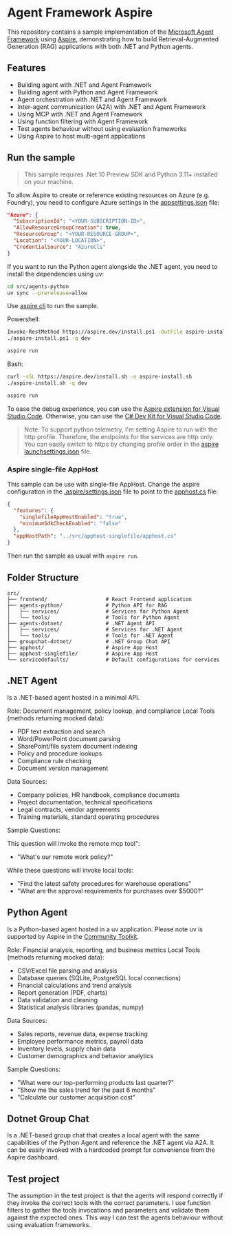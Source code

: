 # Agent Framework Aspire

This repository contains a sample implementation of the [Microsoft Agent Framework](https://github.com/microsoft/agent-framework/) using [Aspire](https://github.com/dotnet/aspire/), demonstrating how to build Retrieval-Augmented Generation (RAG) applications with both .NET and Python agents.

## Features

- Building agent with .NET and Agent Framework
- Building agent with Python and Agent Framework
- Agent orchestration with .NET and Agent Framework
- Inter-agent communication (A2A) with .NET and Agent Framework
- Using MCP with .NET and Agent Framework
- Using function filtering with Agent Framework
- Test agents behaviour without using evaluation frameworks
- Using Aspire to host multi-agent applications


## Run the sample

> This sample requires .Net 10 Preview SDK and Python 3.11+ installed on your machine.

To allow Aspire to create or reference existing resources on Azure (e.g. Foundry), you need to configure Azure settings in the [appsettings.json](./src/apphost/appsettings.json) file:

```json
"Azure": {
  "SubscriptionId": "<YOUR-SUBSCRIPTION-ID>",
  "AllowResourceGroupCreation": true,
  "ResourceGroup": "<YOUR-RESOURCE-GROUP>",
  "Location": "<YOUR-LOCATION>",
  "CredentialSource": "AzureCli"
}
```

If you want to run the Python agent alongside the .NET agent, you need to install the dependencies using uv:

```bash
cd src/agents-python
uv sync --prerelease=allow
```

Use [aspire cli](https://learn.microsoft.com/en-us/dotnet/aspire/cli/install) to run the sample.

Powershell:
```bash
Invoke-RestMethod https://aspire.dev/install.ps1 -OutFile aspire-install.ps1
./aspire-install.ps1 -q dev

aspire run
```

Bash:
```bash
curl -sSL https://aspire.dev/install.sh -o aspire-install.sh
./aspire-install.sh -q dev

aspire run
```

To ease the debug experience, you can use the [Aspire extension for Visual Studio Code](https://marketplace.visualstudio.com/items?itemName=microsoft-aspire.aspire-vscode#:~:text=The%20Aspire%20VS%20Code%20extension,directly%20from%20Visual%20Studio%20Code.). Otherwise, you can use the [C# Dev Kit for Visual Studio Code](https://learn.microsoft.com/it-it/visualstudio/subscriptions/vs-c-sharp-dev-kit).

> Note: To support python telemetry, I'm setting Aspire to run with the http profile. Therefore, the endpoints for the services are http only. You can easily switch to https by changing profile order in the [aspire launchsettings.json](./src/apphost/Properties/launchSettings.json) file.

### Aspire single-file AppHost

This sample can be use with single-file AppHost. Change the aspire configuration in the [.aspire/settings.json](./.aspire/settings.json) file to point to the [apphost.cs](./src/apphost-singlefile/apphost.cs) file:

```json
{
  "features": {
    "singlefileAppHostEnabled": "true",
    "minimumSdkCheckEnabled": "false"
  },
  "appHostPath": "../src/apphost-singlefile/apphost.cs"
}
```

Then run the sample as usual with `aspire run`.

## Folder Structure

```
src/
├── frontend/                   # React Frontend application
├── agents-python/              # Python API for RAG
│   ├── services/               # Services for Python Agent
│   └── tools/                  # Tools for Python Agent
├── agents-dotnet/              # .NET Agent API
│   ├── services/               # Services for .NET Agent
│   └── tools/                  # Tools for .NET Agent
├── groupchat-dotnet/           # .NET Group Chat API
├── apphost/                    # Aspire App Host
├── apphost-singlefile/         # Aspire App Host
└── servicedefaults/            # Default configurations for services
```

## .NET Agent

Is a .NET-based agent hosted in a minimal API.

Role: Document management, policy lookup, and compliance Local Tools (methods returning mocked data):

- PDF text extraction and search
- Word/PowerPoint document parsing
- SharePoint/file system document indexing
- Policy and procedure lookups
- Compliance rule checking
- Document version management

Data Sources:

- Company policies, HR handbook, compliance documents
- Project documentation, technical specifications
- Legal contracts, vendor agreements
- Training materials, standard operating procedures

Sample Questions:

This question will invoke the remote mcp tool":
- "What's our remote work policy?"

While these questions will invoke local tools:
- "Find the latest safety procedures for warehouse operations"
- "What are the approval requirements for purchases over $5000?"

## Python Agent

Is a Python-based agent hosted in a uv application. Please note uv is supported by Aspire in the [Community Toolkit](https://learn.microsoft.com/en-us/dotnet/aspire/community-toolkit/hosting-python-extensions?tabs=dotnet-cli%2Cuv).

Role: Financial analysis, reporting, and business metrics Local Tools (methods returning mocked data):

- CSV/Excel file parsing and analysis
- Database queries (SQLite, PostgreSQL local connections)
- Financial calculations and trend analysis
- Report generation (PDF, charts)
- Data validation and cleaning
- Statistical analysis libraries (pandas, numpy)

Data Sources:

- Sales reports, revenue data, expense tracking
- Employee performance metrics, payroll data
- Inventory levels, supply chain data
- Customer demographics and behavior analytics

Sample Questions:

- "What were our top-performing products last quarter?"
- "Show me the sales trend for the past 6 months"
- "Calculate our customer acquisition cost"

## Dotnet Group Chat

Is a .NET-based group chat that creates a local agent with the same capabilities of the Python Agent and reference the .NET agent via A2A. It can be easily invoked with a hardcoded prompt for convenience from the Aspire dashboard.

## Test project

The assumption in the test project is that the agents will respond correctly if they invoke the correct tools with the correct parameters. I use function filters to gather the tools invocations and parameters and validate them against the expected ones. This way I can test the agents behaviour without using evaluation frameworks.
